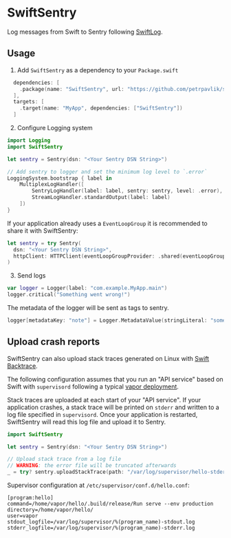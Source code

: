 # SwiftSentry

Log messages from Swift to Sentry following [SwiftLog](https://github.com/apple/swift-log).

## Usage
1. Add `SwiftSentry` as a dependency to your `Package.swift`

```swift
  dependencies: [
    .package(name: "SwiftSentry", url: "https://github.com/petrpavlik/swift-sentry.git", from: "1.0.0")
  ],
  targets: [
    .target(name: "MyApp", dependencies: ["SwiftSentry"])
  ]
```

2. Configure Logging system

```swift
import Logging
import SwiftSentry

let sentry = Sentry(dsn: "<Your Sentry DSN String>")

// Add sentry to logger and set the minimum log level to `.error`
LoggingSystem.bootstrap { label in
    MultiplexLogHandler([
        SentryLogHandler(label: label, sentry: sentry, level: .error),
        StreamLogHandler.standardOutput(label: label)
    ])
}
```

If your application already uses a `EventLoopGroup` it is recommended to share it with SwiftSentry:

```swift
let sentry = try Sentry(
  dsn: "<Your Sentry DSN String>",
  httpClient: HTTPClient(eventLoopGroupProvider: .shared(eventLoopGroup))
)
```

3. Send logs

```swift
var logger = Logger(label: "com.example.MyApp.main")
logger.critical("Something went wrong!")
```

The metadata of the logger will be sent as tags to sentry.

```swift
logger[metadataKey: "note"] = Logger.MetadataValue(stringLiteral: "some usefull information")
```

## Upload crash reports
SwiftSentry can also upload stack traces generated on Linux with [Swift Backtrace](https://github.com/swift-server/swift-backtrace).

The following configuration assumes that you run an "API service" based on Swift with `supervisord` following a typical [vapor deployment](https://docs.vapor.codes/4.0/deploy/supervisor/).

Stack traces are uploaded at each start of your "API service". If your application crashes, a stack trace will be printed on `stderr` and written to a log file specified in `supervisord`. Once your application is restarted, SwiftSentry will read this log file and upload it to Sentry.

```swift
import SwiftSentry

let sentry = Sentry(dsn: "<Your Sentry DSN String>")

// Upload stack trace from a log file
// WARNING: the error file will be truncated afterwards
_ = try? sentry.uploadStackTrace(path: "/var/log/supervisor/hello-stderr.log")
```


Supervisor configuration at `/etc/supervisor/conf.d/hello.conf`:

```
[program:hello]
command=/home/vapor/hello/.build/release/Run serve --env production
directory=/home/vapor/hello/
user=vapor
stdout_logfile=/var/log/supervisor/%(program_name)-stdout.log
stderr_logfile=/var/log/supervisor/%(program_name)-stderr.log
```

